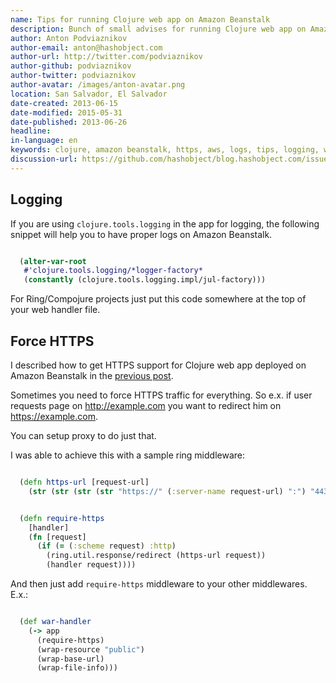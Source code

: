 ```yaml
---
name: Tips for running Clojure web app on Amazon Beanstalk
description: Bunch of small advises for running Clojure web app on Amazon Beanstalk
author: Anton Podviaznikov
author-email: anton@hashobject.com
author-url: http://twitter.com/podviaznikov
author-github: podviaznikov
author-twitter: podviaznikov
author-avatar: /images/anton-avatar.png
location: San Salvador, El Salvador
date-created: 2013-06-15
date-modified: 2015-05-31
date-published: 2013-06-26
headline:
in-language: en
keywords: clojure, amazon beanstalk, https, aws, logs, tips, logging, web app
discussion-url: https://github.com/hashobject/blog.hashobject.com/issues/2
---
```

## Logging

If you are using `clojure.tools.logging` in the app for logging, the following snippet will
help you to have proper logs on Amazon Beanstalk.

```clojure

  (alter-var-root
   #'clojure.tools.logging/*logger-factory*
   (constantly (clojure.tools.logging.impl/jul-factory)))

```

For Ring/Compojure projects just put this code somewhere at the top of your web handler file.

## Force HTTPS

I described how to get HTTPS support for Clojure web app deployed on Amazon Beanstalk in the
[previous post](http://blog.hashobject.com/clojure-webapp-with-https-support-on-amazon-beanstalk.html).

Sometimes you need to force HTTPS traffic for everything. So e.x. if user requests page on
http://example.com you want to redirect him on https://example.com.

You can setup proxy to do just that.

I was able to achieve this with a sample ring middleware:

```clojure

  (defn https-url [request-url]
    (str (str (str (str "https://" (:server-name request-url) ":") "443")) (:uri request-url)))


  (defn require-https
    [handler]
    (fn [request]
      (if (= (:scheme request) :http)
        (ring.util.response/redirect (https-url request))
        (handler request))))

```

And then just add `require-https` middleware to your other middlewares. E.x.:

```clojure

  (def war-handler
    (-> app
      (require-https)
      (wrap-resource "public")
      (wrap-base-url)
      (wrap-file-info)))

```
